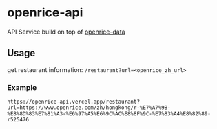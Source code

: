 # openrice-api

API Service build on top of [openrice-data](https://github.com/marco9663/openrice-data)

## Usage
get restaurant information: `/restaurant?url=<openrice_zh_url>` 

### Example
```
https://openrice-api.vercel.app/restaurant?url=https://www.openrice.com/zh/hongkong/r-%E7%A7%98-%E8%8D%83%E7%81%A3-%E6%97%A5%E6%9C%AC%E8%8F%9C-%E7%83%A4%E8%82%89-r525476
```
